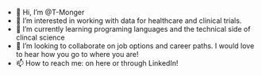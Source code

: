 - 👋 Hi, I’m @T-Monger
- 👀 I’m interested in working with data for healthcare and clinical trials.
- 🌱 I’m currently learning programing languages and the technical side of clincal science
- 💞️ I’m looking to collaborate on job options and career paths. I would love to hear how you go to where you are!
- 📫 How to reach me: on here or through LinkedIn!

<!---
T-Monger/T-Monger is a ✨ special ✨ repository because its `README.md` (this file) appears on your GitHub profile.
You can click the Preview link to take a look at your changes.
--->
